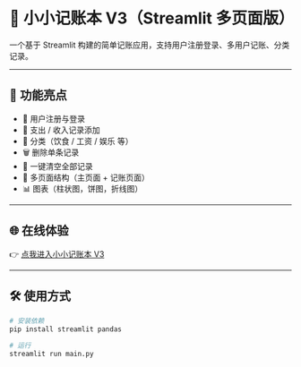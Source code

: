 # 📔 小小记账本 V3（Streamlit 多页面版）

一个基于 Streamlit 构建的简单记账应用，支持用户注册登录、多用户记账、分类记录。

---

## 🚀 功能亮点

- 🔐 用户注册与登录
- 📅 支出 / 收入记录添加
- 📂 分类（饮食 / 工资 / 娱乐 等）
- 🗑️ 删除单条记录
- 🧹 一键清空全部记录
- 📄 多页面结构（主页面 + 记账页面）
- 📊 图表（柱状图，饼图，折线图）
---

## 🌐 在线体验

👉 [点我进入小小记账本 V3](https://budget-tracker-v2-wqbngh2zn5fmtchsh5xfyw.streamlit.app/)

---

## 🛠 使用方式

```bash
# 安装依赖
pip install streamlit pandas

# 运行
streamlit run main.py
